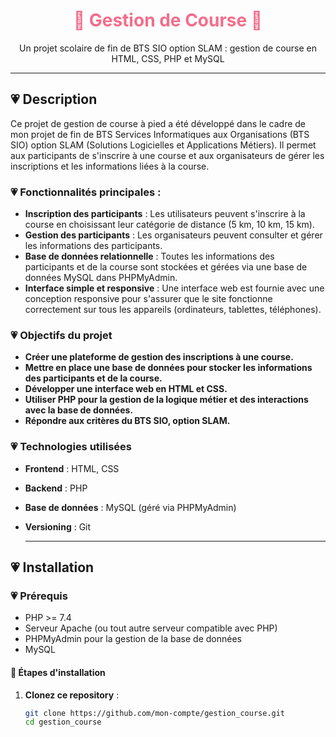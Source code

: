   <div align="center">
  <h1 style="color: #F56D8C;">🌸 Gestion de Course 🌸</h1>
  <p style="color: #EC9DA9;">
  <p>
    Un projet scolaire de fin de BTS SIO option SLAM : gestion de course en HTML, CSS, PHP et MySQL
  </p>
</div>

---

## 💗 Description

Ce projet de gestion de course à pied a été développé dans le cadre de mon projet de fin de BTS Services Informatiques aux Organisations (BTS SIO) option SLAM (Solutions Logicielles et Applications Métiers). Il permet aux participants de s'inscrire à une course et aux organisateurs de gérer les inscriptions et les informations liées à la course.

### 💗 Fonctionnalités principales :
- **Inscription des participants** : Les utilisateurs peuvent s'inscrire à la course en choisissant leur catégorie de distance (5 km, 10 km, 15 km).
- **Gestion des participants** : Les organisateurs peuvent consulter et gérer les informations des participants.
- **Base de données relationnelle** : Toutes les informations des participants et de la course sont stockées et gérées via une base de données MySQL dans PHPMyAdmin.
- **Interface simple et responsive** : Une interface web est fournie avec une conception responsive pour s'assurer que le site fonctionne correctement sur tous les appareils (ordinateurs, tablettes, téléphones).

### 💗 Objectifs du projet
- **Créer une plateforme de gestion des inscriptions à une course.**
- **Mettre en place une base de données pour stocker les informations des participants et de la course.**
- **Développer une interface web en HTML et CSS.**
- **Utiliser PHP pour la gestion de la logique métier et des interactions avec la base de données.**
- **Répondre aux critères du BTS SIO, option SLAM.**

### 💗 Technologies utilisées
- **Frontend** : HTML, CSS
- **Backend** : PHP
- **Base de données** : MySQL (géré via PHPMyAdmin)
- **Versioning** : Git 

  ---

## 💗 Installation

### 💗 Prérequis
- PHP >= 7.4
- Serveur Apache (ou tout autre serveur compatible avec PHP)
- PHPMyAdmin pour la gestion de la base de données
- MySQL

#### 🤍 Étapes d'installation
1. **Clonez ce repository** :
   ```bash
   git clone https://github.com/mon-compte/gestion_course.git
   cd gestion_course
